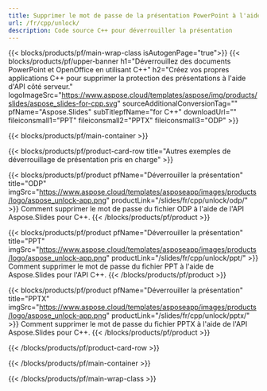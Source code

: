 ```yaml
---
title: Supprimer le mot de passe de la présentation PowerPoint à l'aide de C++
url: /fr/cpp/unlock/
description: Code source C++ pour déverrouiller la présentation
---
```


{{< blocks/products/pf/main-wrap-class isAutogenPage="true">}}
{{< blocks/products/pf/upper-banner h1="Déverrouillez des documents PowerPoint et OpenOffice en utilisant C++" h2="Créez vos propres applications C++ pour supprimer la protection des présentations à l'aide d'API côté serveur." logoImageSrc="https://www.aspose.cloud/templates/aspose/img/products/slides/aspose_slides-for-cpp.svg" sourceAdditionalConversionTag="" pfName="Aspose.Slides" subTitlepfName="for C++" downloadUrl="" fileiconsmall1="PPT" fileiconsmall2="PPTX" fileiconsmall3="ODP" >}}

{{< blocks/products/pf/main-container >}}

{{< blocks/products/pf/product-card-row title="Autres exemples de déverrouillage de présentation pris en charge" >}}

{{< blocks/products/pf/product pfName="Déverrouiller la présentation" title="ODP" imgSrc="https://www.aspose.cloud/templates/asposeapp/images/products/logo/aspose_unlock-app.png" productLink="/slides/fr/cpp/unlock/odp/" >}}
Comment supprimer le mot de passe du fichier ODP à l'aide de l'API Aspose.Slides pour C++.
{{< /blocks/products/pf/product >}}

{{< blocks/products/pf/product pfName="Déverrouiller la présentation" title="PPT" imgSrc="https://www.aspose.cloud/templates/asposeapp/images/products/logo/aspose_unlock-app.png" productLink="/slides/fr/cpp/unlock/ppt/" >}}
Comment supprimer le mot de passe du fichier PPT à l'aide de Aspose.Slides pour l'API C++.
{{< /blocks/products/pf/product >}}

{{< blocks/products/pf/product pfName="Déverrouiller la présentation" title="PPTX" imgSrc="https://www.aspose.cloud/templates/asposeapp/images/products/logo/aspose_unlock-app.png" productLink="/slides/fr/cpp/unlock/pptx/" >}}
Comment supprimer le mot de passe du fichier PPTX à l'aide de l'API Aspose.Slides pour C++.
{{< /blocks/products/pf/product >}}



{{< /blocks/products/pf/product-card-row >}}

{{< /blocks/products/pf/main-container >}}
    
{{< /blocks/products/pf/main-wrap-class >}}